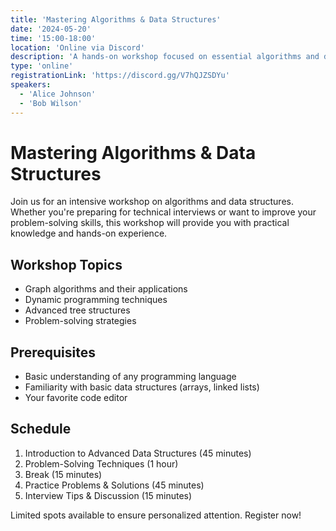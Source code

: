 ```yaml
---
title: 'Mastering Algorithms & Data Structures'
date: '2024-05-20'
time: '15:00-18:00'
location: 'Online via Discord'
description: 'A hands-on workshop focused on essential algorithms and data structures. Perfect for interview preparation and improving problem-solving skills.'
type: 'online'
registrationLink: 'https://discord.gg/V7hQJZSDYu'
speakers:
  - 'Alice Johnson'
  - 'Bob Wilson'
---
```


# Mastering Algorithms & Data Structures

Join us for an intensive workshop on algorithms and data structures. Whether you're preparing for technical interviews or want to improve your problem-solving skills, this workshop will provide you with practical knowledge and hands-on experience.

## Workshop Topics

- Graph algorithms and their applications
- Dynamic programming techniques
- Advanced tree structures
- Problem-solving strategies

## Prerequisites

- Basic understanding of any programming language
- Familiarity with basic data structures (arrays, linked lists)
- Your favorite code editor

## Schedule

1. Introduction to Advanced Data Structures (45 minutes)
2. Problem-Solving Techniques (1 hour)
3. Break (15 minutes)
4. Practice Problems & Solutions (45 minutes)
5. Interview Tips & Discussion (15 minutes)

Limited spots available to ensure personalized attention. Register now! 